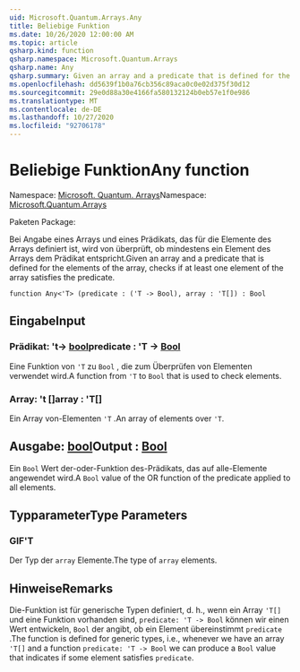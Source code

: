 ```yaml
---
uid: Microsoft.Quantum.Arrays.Any
title: Beliebige Funktion
ms.date: 10/26/2020 12:00:00 AM
ms.topic: article
qsharp.kind: function
qsharp.namespace: Microsoft.Quantum.Arrays
qsharp.name: Any
qsharp.summary: Given an array and a predicate that is defined for the elements of the array, checks if at least one element of the array satisfies the predicate.
ms.openlocfilehash: dd5639f1b0a76cb356c89aca0c0e02d375f30d12
ms.sourcegitcommit: 29e0d88a30e4166fa580132124b0eb57e1f0e986
ms.translationtype: MT
ms.contentlocale: de-DE
ms.lasthandoff: 10/27/2020
ms.locfileid: "92706178"
---
```

# <a name="any-function"></a><span data-ttu-id="7ceca-102">Beliebige Funktion</span><span class="sxs-lookup"><span data-stu-id="7ceca-102">Any function</span></span>

<span data-ttu-id="7ceca-103">Namespace: [Microsoft. Quantum. Arrays](xref:Microsoft.Quantum.Arrays)</span><span class="sxs-lookup"><span data-stu-id="7ceca-103">Namespace: [Microsoft.Quantum.Arrays](xref:Microsoft.Quantum.Arrays)</span></span>

<span data-ttu-id="7ceca-104">Paketen [](https://nuget.org/packages/)</span><span class="sxs-lookup"><span data-stu-id="7ceca-104">Package: [](https://nuget.org/packages/)</span></span>


<span data-ttu-id="7ceca-105">Bei Angabe eines Arrays und eines Prädikats, das für die Elemente des Arrays definiert ist, wird von überprüft, ob mindestens ein Element des Arrays dem Prädikat entspricht.</span><span class="sxs-lookup"><span data-stu-id="7ceca-105">Given an array and a predicate that is defined for the elements of the array, checks if at least one element of the array satisfies the predicate.</span></span>

```qsharp
function Any<'T> (predicate : ('T -> Bool), array : 'T[]) : Bool
```


## <a name="input"></a><span data-ttu-id="7ceca-106">Eingabe</span><span class="sxs-lookup"><span data-stu-id="7ceca-106">Input</span></span>

### <a name="predicate--t---bool"></a><span data-ttu-id="7ceca-107">Prädikat: 't-> [bool](xref:microsoft.quantum.lang-ref.bool)</span><span class="sxs-lookup"><span data-stu-id="7ceca-107">predicate : 'T -> [Bool](xref:microsoft.quantum.lang-ref.bool)</span></span>

<span data-ttu-id="7ceca-108">Eine Funktion von `'T` zu `Bool` , die zum Überprüfen von Elementen verwendet wird.</span><span class="sxs-lookup"><span data-stu-id="7ceca-108">A function from `'T` to `Bool` that is used to check elements.</span></span>


### <a name="array--t"></a><span data-ttu-id="7ceca-109">Array: 't []</span><span class="sxs-lookup"><span data-stu-id="7ceca-109">array : 'T[]</span></span>

<span data-ttu-id="7ceca-110">Ein Array von-Elementen `'T` .</span><span class="sxs-lookup"><span data-stu-id="7ceca-110">An array of elements over `'T`.</span></span>



## <a name="output--bool"></a><span data-ttu-id="7ceca-111">Ausgabe: [bool](xref:microsoft.quantum.lang-ref.bool)</span><span class="sxs-lookup"><span data-stu-id="7ceca-111">Output : [Bool](xref:microsoft.quantum.lang-ref.bool)</span></span>

<span data-ttu-id="7ceca-112">Ein `Bool` Wert der-oder-Funktion des-Prädikats, das auf alle-Elemente angewendet wird.</span><span class="sxs-lookup"><span data-stu-id="7ceca-112">A `Bool` value of the OR function of the predicate applied to all elements.</span></span>

## <a name="type-parameters"></a><span data-ttu-id="7ceca-113">Typparameter</span><span class="sxs-lookup"><span data-stu-id="7ceca-113">Type Parameters</span></span>

### <a name="t"></a><span data-ttu-id="7ceca-114">GIF</span><span class="sxs-lookup"><span data-stu-id="7ceca-114">'T</span></span>

<span data-ttu-id="7ceca-115">Der Typ der `array` Elemente.</span><span class="sxs-lookup"><span data-stu-id="7ceca-115">The type of `array` elements.</span></span>

## <a name="remarks"></a><span data-ttu-id="7ceca-116">Hinweise</span><span class="sxs-lookup"><span data-stu-id="7ceca-116">Remarks</span></span>

<span data-ttu-id="7ceca-117">Die-Funktion ist für generische Typen definiert, d. h., wenn ein Array `'T[]` und eine Funktion vorhanden sind, `predicate: 'T -> Bool` können wir einen Wert entwickeln, `Bool` der angibt, ob ein Element übereinstimmt `predicate` .</span><span class="sxs-lookup"><span data-stu-id="7ceca-117">The function is defined for generic types, i.e., whenever we have an array `'T[]` and a function `predicate: 'T -> Bool` we can produce a `Bool` value that indicates if some element satisfies `predicate`.</span></span>